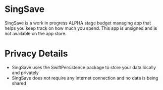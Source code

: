 # SingSave
SingSave is a work in progress ALPHA stage budget managing app that helps you keep track on how much you spend. This app is unsigned and is not available on the app store.

# Privacy Details
- SingSave uses the SwiftPersistence package to store your data locally and privately
- SingSave does not require any internet connection and no data is being shared
